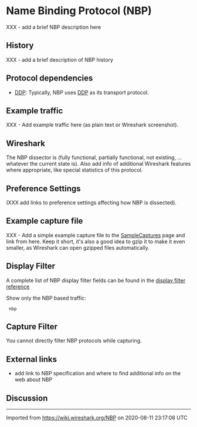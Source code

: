# Name Binding Protocol (NBP)

XXX - add a brief NBP description here

## History

XXX - add a brief description of NBP history

## Protocol dependencies

  - [DDP](/DDP): Typically, NBP uses [DDP](/DDP) as its transport protocol.

## Example traffic

XXX - Add example traffic here (as plain text or Wireshark screenshot).

## Wireshark

The NBP dissector is (fully functional, partially functional, not existing, ... whatever the current state is). Also add info of additional Wireshark features where appropriate, like special statistics of this protocol.

## Preference Settings

(XXX add links to preference settings affecting how NBP is dissected).

## Example capture file

XXX - Add a simple example capture file to the [SampleCaptures](/SampleCaptures) page and link from here. Keep it short, it's also a good idea to gzip it to make it even smaller, as Wireshark can open gzipped files automatically.

## Display Filter

A complete list of NBP display filter fields can be found in the [display filter reference](http://www.wireshark.org/docs/dfref/n/nbp.html)

Show only the NBP based traffic:

``` 
 nbp 
```

## Capture Filter

You cannot directly filter NBP protocols while capturing.

## External links

  - add link to NBP specification and where to find additional info on the web about NBP

## Discussion

---

Imported from https://wiki.wireshark.org/NBP on 2020-08-11 23:17:08 UTC
